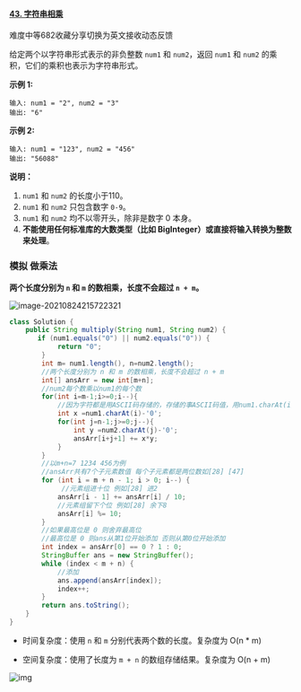 #### [43. 字符串相乘](https://leetcode-cn.com/problems/multiply-strings/)

难度中等682收藏分享切换为英文接收动态反馈

给定两个以字符串形式表示的非负整数 `num1` 和 `num2`，返回 `num1` 和 `num2` 的乘积，它们的乘积也表示为字符串形式。

**示例 1:**

```
输入: num1 = "2", num2 = "3"
输出: "6"
```

**示例 2:**

```
输入: num1 = "123", num2 = "456"
输出: "56088"
```

**说明：**

1. `num1` 和 `num2` 的长度小于110。
2. `num1` 和 `num2` 只包含数字 `0-9`。
3. `num1` 和 `num2` 均不以零开头，除非是数字 0 本身。
4. **不能使用任何标准库的大数类型（比如 BigInteger）**或**直接将输入转换为整数来处理**。

### 模拟 做乘法

**两个长度分别为 `n` 和 `m` 的数相乘，长度不会超过 `n + m`。**

![image-20210824215722321](C:\Users\solfeng\AppData\Roaming\Typora\typora-user-images\image-20210824215722321.png)

```java
class Solution {
    public String multiply(String num1, String num2) {
       if (num1.equals("0") || num2.equals("0")) {
            return "0";
        }
        int m= num1.length(), n=num2.length();
        //两个长度分别为 n 和 m 的数相乘，长度不会超过 n + m
        int[] ansArr = new int[m+n];
        //num2每个数乘以num1的每个数
        for(int i=m-1;i>=0;i--){
            //因为字符都是用ASCII码存储的，存储的事ASCII码值，用num1.charAt(i)减去字符‘0’，就是用num1.charAt(i)的码值减去‘0’的码值，得到的值干好就是num1中第i个字符的十进制值 - 0。
            int x =num1.charAt(i)-'0';
            for(int j=n-1;j>=0;j--){
                int y =num2.charAt(j)-'0';
                ansArr[i+j+1] += x*y;
            }
        }
        //以m+n=7 1234 456为例 
        //ansArr共有7个子元素数值 每个子元素都是两位数如[28] [47] 
        for (int i = m + n - 1; i > 0; i--) {
             //元素组进十位 例如[28] 进2
            ansArr[i - 1] += ansArr[i] / 10;
            //元素组留下个位 例如[28] 余下8
            ansArr[i] %= 10;
        }
        //如果最高位是 0 则舍弃最高位
        //最高位是 0 则ans从第1位开始添加 否则从第0位开始添加
        int index = ansArr[0] == 0 ? 1 : 0;
        StringBuffer ans = new StringBuffer();
        while (index < m + n) {
            //添加
            ans.append(ansArr[index]);
            index++;
        }
        return ans.toString();
    }
}
```

- 时间复杂度：使用 `n` 和 `m` 分别代表两个数的长度。复杂度为 O(n * m)

- 空间复杂度：使用了长度为 `m + n` 的数组存储结果。复杂度为 O(n + m)

![img](https://assets.leetcode-cn.com/solution-static/43/13.png)
